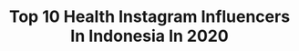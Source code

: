 ---
title: Top 10 Health Instagram Influencers In Indonesia In 2020
description: >-
  Find top health Instagram influencers in Indonesia in 2020. Most popular hashtags: #dirumahaja #fashion #fashionblogger.
platform: Instagram
hits: 815
text_top: Analyze the best Instagram profiles on inBeat.
text_bottom: inBeat has 815 Instagram influencers like this in Indonesia for you to work with.
profiles:
  - username: "rirymh"
    fullname: >-
      𝓡𝓲𝓻𝔂
    bio: >-
      @healthyy4u 💪🏻 @qa.management__
    location: "Indonesia"
    followers: 8457
    engagement: 982
    commentsToLikes: 0.097490
    id: ck9wh7o6jwmva0j7896swjwcv
    verified: false
    hashtags: "#borntobestrongwomen, #ootdwithnuabee, #nuabee, #sehatdirumah"
  - username: "yuliabaltschun"
    fullname: >-
      Yulia Baltschun
    bio: >-
      🍍BUSSINES CONTACT WA : 081 299 899 102 . 📍Bali Mom Of 2 Happy Boys FITNESS, HEALTH & DIET TOP 3 Masterchef-Indo 4 . YOUTUBE :
    location: "Indonesia"
    followers: 597618
    engagement: 374
    commentsToLikes: 0.029269
    id: ck135lvz9222w0i19ujfq8zkp
    verified: true
    hashtags: "#ihatediet, #areyoureadytowander, #ubud, #samsarasenses"
  - username: "devinasaritaa"
    fullname: >-
      Devιna Ѕarιтa
    bio: >-
      BALI-JKT 👠 нєєℓѕ єитнυѕιαѕт Owner of @healthycendol.18.jakarta Business inquiries thru DM or Email 📩devinasa123@gmail.com
    location: "Indonesia"
    followers: 55346
    engagement: 138
    commentsToLikes: 0.086896
    id: ck6ud2huaiqsw0j717ld09khi
    verified: false
    hashtags: "#jntgapaimimpimu, #expressyouronlinebusiness, #giveaway5tahunjnt, #jntexpressid"
  - username: "kamalh24"
    fullname: >-
      Kamal hafid
    bio: >-
      Food Business @pisangkampret 🍌 ☎ Medi 081280287722 (PM) 📍JAKARTA 🇮🇩 My GYM @kamal.health EMAIL afidkamal24@gmail.com
    location: "Indonesia"
    followers: 26068
    engagement: 540
    commentsToLikes: 0.026530
    id: ck6u0ru3ahejt0j71q2wakpei
    verified: false
    hashtags: "#mensfashion, #menstyle, #fashion, #bodypositivity"
  - username: "elinmassita"
    fullname: >-
      Lintang Elin Massita🎀
    bio: >-
      Duta Fakultas Kedokteran Unair 2020 Ambassador of Public Health @amsaunair @yakyuk_la @putraputri.smadala for business inquiries⤵️
    location: "Indonesia"
    followers: 10082
    engagement: 1314
    commentsToLikes: 0.011811
    id: ck9wgi8eptj8g0j78rmkaybmt
    verified: false
    hashtags: "#selflove, #bruntusan, #skincare, #skincareroutine"
  - username: "maria_vaniaa"
    fullname: >-
      Maria Vania
    bio: >-
      🇮🇩Presenter | MC | Content Creator Health & Fitness 📩mvaniabusiness@gmail.com ⬇️ MINUM INI TURUN BERAT 5KG DALAM 2MINGGU⬇️
    location: "Indonesia"
    followers: 2802976
    engagement: 363
    commentsToLikes: 0.010249
    id: ck14h0snc7yzc0i19mksznpm0
    verified: true
    hashtags: "#danielwellington, #dw1111, #dwinid, #dwindonesia"
  - username: "amnamalia"
    fullname: >-
      Amalia Annenkova
    bio: >-
      Health and fitness coach with medical education Master of sports in synchronised swimming Make ur life better with me
    location: "Indonesia"
    followers: 201664
    engagement: 540
    commentsToLikes: 0.009048
    id: ck5zpi25rsply0i14fklhuoee
    verified: false
    hashtags: ""
  - username: "szheerose"
    fullname: >-
      
    bio: >-
      Humanitarian,gym&healthy lifestyle @loveontheweekend_ @menjadiindonesiapintar BA @slimbeautycare Endorsement: @talithacasimira
    location: "Indonesia"
    followers: 75618
    engagement: 38
    commentsToLikes: 0.077986
    id: ck5hcmh60iu6j0i11cjg9fa18
    verified: true
    hashtags: "#pertemanansehat, #jangankasihkendor, #dirumahaja"
  - username: "dianakubasova"
    fullname: >-
      Diana Kubasova in BALI
    bio: >-
      💄 Beauty Tips 🌱 Healthy Lifestyle Motivator ✈️ #KubasovaTravels 68 countries 👑 @missmultiverse 2018👑 VESELĪGA DZĪVESVEIDA MARATONS⬇️
    location: "Indonesia"
    followers: 55438
    engagement: 304
    commentsToLikes: 0.024731
    id: ck6timviv10sn0j7127d7yn7y
    verified: true
    hashtags: "#dkmaratons, #dkpadomi, #dk"
  - username: "drg_oktrimanessa"
    fullname: >-
      drg. Oktri Manessa
    bio: >-
      Founder of @omdc_official Group Our Brands : OMDC Healthcare, OMDC Dental Clinic, OMDC Kidz, OMDC Shop, OMDC Kitchen, OktriSyariefFoundation
    location: "Indonesia"
    followers: 75172
    engagement: 236
    commentsToLikes: 0.021930
    id: ck6u7p8edmv180j717dto3xx1
    verified: false
    hashtags: "#muhammadhabibiesyarief, #mubie, #drgoktrishares, #thehistoryoftotooktri"
---